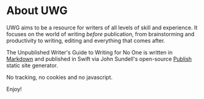 # About UWG

UWG aims to be a resource for writers of all levels of skill and experience. It focuses on the world of writing _before_ publication, from brainstorming and productivity to writing, editing and everything that comes after.

The Unpublished Writer's Guide to Writing for No One is written in [Markdown](https://daringfireball.net/projects/markdown/) and published in Swift via John Sundell's open-source [Publish](https://github.com/JohnSundell/Publish) static site generator. 

No tracking, no cookies and no javascript. 

Enjoy!